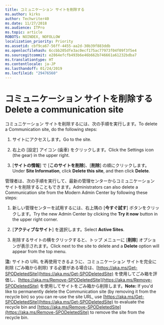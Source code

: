 ```yaml
---
title: コミュニケーション サイトを削除する
ms.author: kirks
author: Techwriter40
ms.date: 11/27/2018
ms.audience: ITPro
ms.topic: article
ROBOTS: NOINDEX, NOFOLLOW
localization_priority: Priority
ms.assetid: cbf9ca67-56ff-4455-aa2d-30b39f883ddb
ms.openlocfilehash: 6ccbb205dfe3ac0ecf175ac77973f04f09f3f5e4
ms.sourcegitcommit: e2864efcfb493b6e46b662b746661a61232bdba7
ms.translationtype: HT
ms.contentlocale: ja-JP
ms.lasthandoff: 01/24/2019
ms.locfileid: "29476560"
---
```

# <a name="delete-a-communication-site"></a><span data-ttu-id="80bf2-102">コミュニケーション サイトを削除する</span><span class="sxs-lookup"><span data-stu-id="80bf2-102">Delete a communication site</span></span>

<span data-ttu-id="80bf2-103">コミュニケーション サイトを削除するには、次の手順を実行します。</span><span class="sxs-lookup"><span data-stu-id="80bf2-103">To delete a Communication site, do the following steps:</span></span> 
  
1. <span data-ttu-id="80bf2-104">サイトにアクセスします。</span><span class="sxs-lookup"><span data-stu-id="80bf2-104">Go to the site.</span></span> 
  
2. <span data-ttu-id="80bf2-105">右上の [設定] アイコン (歯車) をクリックします。</span><span class="sxs-lookup"><span data-stu-id="80bf2-105">Click the Settings icon (the gear) in the upper right.</span></span> 
  
3. <span data-ttu-id="80bf2-106">[**サイトの情報**] で [**このサイトを削除**]、[**削除**] の順にクリックします。</span><span class="sxs-lookup"><span data-stu-id="80bf2-106">Under **Site Information**, click **Delete this site**, and then click **Delete**.</span></span> 
  
<span data-ttu-id="80bf2-107">管理者は、次の手順を実行して、最新の管理センターからコミュニケーション サイトを削除することもできます。</span><span class="sxs-lookup"><span data-stu-id="80bf2-107">Administrators can also delete a Communication site from the Modern Admin Center by following these steps:</span></span> 
  
1. <span data-ttu-id="80bf2-108">新しい管理センターを試用するには、右上隅の [**今すぐ試す**] ボタンをクリックします。</span><span class="sxs-lookup"><span data-stu-id="80bf2-108">Try the new Admin Center by clicking the **Try it now** button in the upper right corner.</span></span> 
  
2. <span data-ttu-id="80bf2-109">[**アクティブなサイト**] を選択します。</span><span class="sxs-lookup"><span data-stu-id="80bf2-109">Select **Active Sites**.</span></span> 
  
3. <span data-ttu-id="80bf2-110">削除するサイトの横をクリックすると、トップ メニューに [**削除**] オプションが表示されます。</span><span class="sxs-lookup"><span data-stu-id="80bf2-110">Click next to the site to delete and a **Delete** option will appear from the top menu.</span></span> 
  
 <span data-ttu-id="80bf2-111">**注:** サイトの URL を再使用できるように、コミュニケーション サイトを完全に削除 (ごみ箱から削除) する必要がある場合は、[https://aka.ms/Get-SPODeletedSite](https://aka.ms/Get-SPODeletedSite) を使用してごみ箱を評価し、[https://aka.ms/Remove-SPODeletedSite](https://aka.ms/Remove-SPODeletedSite) を使用してサイトをごみ箱から削除します。</span><span class="sxs-lookup"><span data-stu-id="80bf2-111">**Note:** If you'd like to permanently delete the Communication site (by removing it from the recycle bin) so you can re-use the site URL, use [https://aka.ms/Get-SPODeletedSite](https://aka.ms/Get-SPODeletedSite) to evaluate the recycle bin and [https://aka.ms/Remove-SPODeletedSite](https://aka.ms/Remove-SPODeletedSite) to remove the site from the recycle bin.</span></span> 
  

